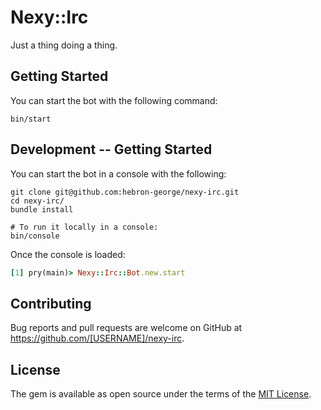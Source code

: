 # Nexy::Irc
Just a thing doing a thing.

## Getting Started
You can start the bot with the following command:
```shell
bin/start
```

## Development -- Getting Started
You can start the bot in a console with the following:

```shell
git clone git@github.com:hebron-george/nexy-irc.git
cd nexy-irc/
bundle install

# To run it locally in a console:
bin/console  
```

Once the console is loaded:

```ruby                                                  
[1] pry(main)> Nexy::Irc::Bot.new.start
```

## Contributing

Bug reports and pull requests are welcome on GitHub at https://github.com/[USERNAME]/nexy-irc.

## License

The gem is available as open source under the terms of the [MIT License](https://opensource.org/licenses/MIT).
